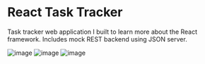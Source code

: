 # React Task Tracker

Task tracker web application I built to learn more about the React framework. Includes mock REST backend using JSON server.   

![image](https://user-images.githubusercontent.com/60073791/129771415-21107f21-ccaf-4734-86b9-337ad066318a.png)
![image](https://user-images.githubusercontent.com/60073791/129773401-5792b851-472e-4a38-98c7-43e092bae347.png)
![image](https://user-images.githubusercontent.com/60073791/129772889-d5d96900-f332-4fdf-b300-6ee4ac4fe787.png)

